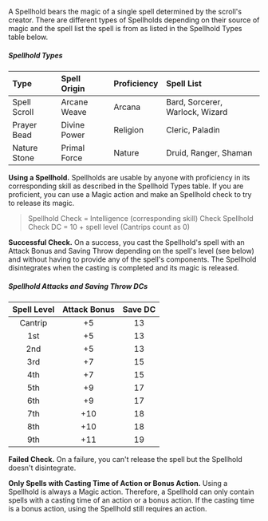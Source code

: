 

A Spellhold bears the magic of a single spell determined by the scroll's creator.
There are different types of Spellholds depending on their source of magic and the spell list the spell is from as listed in the Spellhold Types table below.

##### Spellhold Types
| Type         | Spell Origin | Proficiency | Spell List                      |
| :----------- | :----------- | :---------- | :------------------------------ |
| Spell Scroll | Arcane Weave | Arcana      | Bard, Sorcerer, Warlock, Wizard |
| Prayer Bead  | Divine Power | Religion    | Cleric, Paladin                 |
| Nature Stone | Primal Force | Nature      | Druid, Ranger, Shaman           |






**Using a Spellhold.** Spellholds are usable by anyone with proficiency in its corresponding skill as described in the Spellhold Types table. If you are proficient, you can use a Magic action and make an Spellhold check to try to release its magic.

> Spellhold Check = Intelligence (corresponding skill) Check
> Spellhold Check DC = 10 + spell level (Cantrips count as 0)

**Successful Check.** On a success, you cast the Spellhold's spell with an Attack Bonus and Saving Throw depending on the spell's level (see below) and without having to provide any of the spell's components. The Spellhold disintegrates when the casting is completed and its magic is released.

##### Spellhold Attacks and Saving Throw DCs
| Spell Level | Attack Bonus | Save DC |
| :---------: | :----------: | :-----: |
|   Cantrip   |      +5      |   13    |
|     1st     |      +5      |   13    |
|     2nd     |      +5      |   13    |
|     3rd     |      +7      |   15    |
|     4th     |      +7      |   15    |
|     5th     |      +9      |   17    |
|     6th     |      +9      |   17    |
|     7th     |     +10      |   18    |
|     8th     |     +10      |   18    |
|     9th     |     +11      |   19    |


**Failed Check.** On a failure, you can't release the spell but the Spellhold doesn't disintegrate.

**Only Spells with Casting Time of Action or Bonus Action.** Using a Spellhold is always a Magic action. Therefore, a Spellhold can only contain spells with a casting time of an action or a bonus action. If the casting time is a bonus action, using the Spellhold still requires an action.







